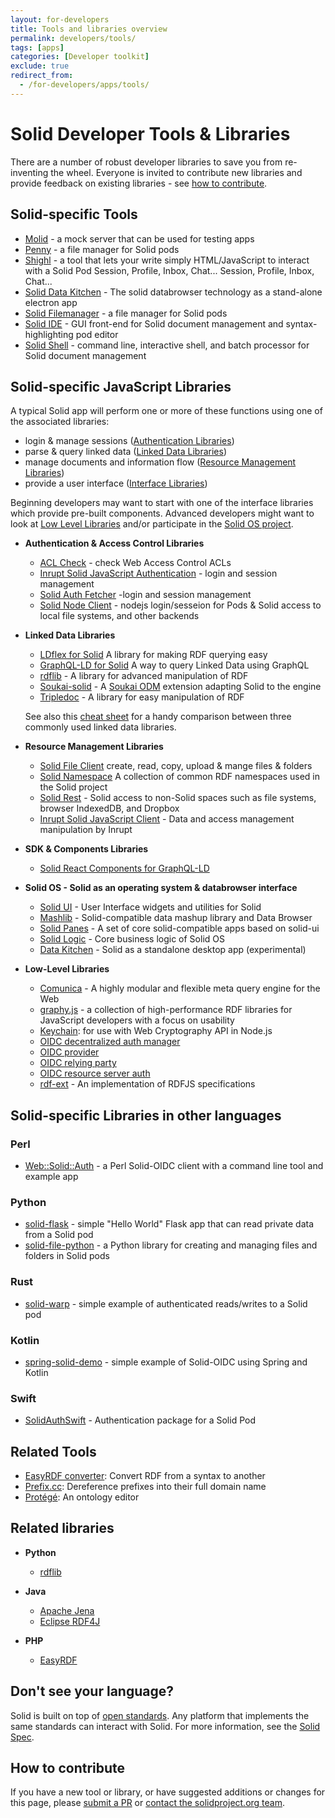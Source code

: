 ```yaml
---
layout: for-developers
title: Tools and libraries overview
permalink: developers/tools/
tags: [apps]
categories: [Developer toolkit]
exclude: true
redirect_from:
  - /for-developers/apps/tools/
---
```

# Solid Developer Tools & Libraries

There are a number of robust developer libraries to save you from re-inventing the wheel.  Everyone is invited to contribute new libraries and provide feedback on existing libraries - see [how to contribute](#contribute).  

## <a name="tools">Solid-specific Tools</a>
  * [Molid](https://www.npmjs.com/package/molid) - a mock server that can be used for testing apps
  * [Penny](https://penny.vincenttunru.com/) - a file manager for Solid pods
  * [Shighl](https://github.com/scenaristeur/shighl) - a tool that lets your write simply HTML/JavaScript to interact with a Solid Pod Session, Profile, Inbox, Chat...
Session, Profile, Inbox, Chat...
  * [Solid Data Kitchen](https://github.com/solid/data-kitchen) - The solid databrowser technology as a stand-alone electron app
  * [Solid Filemanager](https://github.com/Otto-AA/solid-filemanager) - a file manager for Solid pods
  * [Solid IDE](https://github.com/jeff-zucker/solid-ide) - GUI front-end for Solid document management and syntax-highlighting pod editor
  * [Solid Shell](https://github.com/jeff-zucker/solid-shell) - command line, interactive shell, and batch processor for Solid document management


## <a name="libraries">Solid-specific JavaScript Libraries</a>

A typical Solid app will perform one or more of these functions using one of the associated libraries:

* login & manage sessions ([Authentication Libraries](#authentication))
* parse & query linked data  ([Linked Data Libraries](#linked_data))
* manage documents and information flow ([Resource Management Libraries](#resource))
* provide a user interface ([Interface Libraries](#interface))

Beginning developers may want to start with one of the interface libraries which provide pre-built components.  Advanced developers might want to look at [Low Level Libraries](#low_level) and/or participate in the [Solid OS project](#solidos).

  * <a name="authentication">**Authentication & Access Control Libraries**</a>
     * [ACL Check](https://github.com/solid/acl-check) - check Web Access Control ACLs
     * [Inrupt Solid JavaScript Authentication](https://github.com/inrupt/solid-client-authn-js) - login and session management
     * [Solid Auth Fetcher](https://github.com/solid/solid-auth-fetcher) -login and session management
     * [Solid Node Client](https://github.com/solid/solid-node-client) - nodejs login/sesseion for Pods & Solid access to local file systems, and other backends

  * <a name="linked_data">**Linked Data Libraries**</a>
     * [LDflex for Solid](https://github.com/solid/query-ldflex) A library for making RDF querying easy
     * [GraphQL-LD for Solid](https://github.com/rubensworks/graphql-ld-comunica-solid.js) A way to query Linked Data using GraphQL
     * [rdflib](https://github.com/linkeddata/rdflib.js/) - A library for advanced manipulation of RDF
     * [Soukai-solid](https://github.com/NoelDeMartin/soukai-solid) -  A [Soukai ODM](https://soukai.js.org/) extension adapting Solid to the engine
     * [Tripledoc](https://vincenttunru.gitlab.io/tripledoc/) - A library for easy manipulation of RDF

      See also this [cheat sheet](https://vincenttunru.gitlab.io/tripledoc/docs/cheatsheet) for a handy comparison between three commonly used linked data libraries.

  * <a name="resource">**Resource  Management Libraries**</a>
     * [Solid File Client](https://github.com/jeff-zucker/solid-file-client) create, read, copy, upload & mange files & folders
     * [Solid Namespace](https://github.com/solid/solid-namespace/blob/master/index.js) A collection of common RDF namespaces used in the Solid project
     * [Solid Rest](https://github.com/solid/solid-rest) - Solid access to non-Solid spaces such as file systems, browser IndexedDB, and Dropbox
     * [Inrupt Solid JavaScript Client](https://github.com/inrupt/solid-client-js) - Data and access management manipulation by Inrupt

  * <a name="interface">**SDK & Components Libraries**</a>
     * [Solid React Components for GraphQL-LD](https://github.com/rubensworks/solid-react-graphql-ld.js)
     
  * <a name="solidos">**Solid OS - Solid as an operating system & databrowser interface**</a>
  
     * [Solid UI](https://github.com/solid/solid-ui) - User Interface widgets and utilities for Solid
     * [Mashlib](https://github.com/solid/mashlib) - Solid-compatible data mashup library and Data Browser
     * [Solid Panes](https://github.com/solid/solid-panes) - A set of core solid-compatible apps based on solid-ui
     * [Solid Logic](https://github.com/solid/solid-logic) - Core business logic of Solid OS
     * [Data Kitchen](https://github.com/solid/data-kitchen) - Solid as a standalone desktop app (experimental)

  * <a name="low_level">**Low-Level Libraries**</a>

     * [Comunica](https://github.com/comunica/comunica) - A highly modular and flexible meta query engine for the Web
     * [graphy.js](https://graphy.link/) - a collection of high-performance RDF libraries for JavaScript developers with a focus on usability
     * [Keychain](https://github.com/solid/keychain): for use with Web Cryptography API in Node.js
     * [OIDC decentralized auth manager](https://github.com/solid/oidc-auth-manager)
     * [OIDC provider](https://github.com/solid/oidc-op)
     * [OIDC relying party](https://github.com/solid/oidc-rp)
     * [OIDC resource server auth](https://github.com/solid/oidc-rs)
     * [rdf-ext](https://github.com/rdf-ext/rdf-ext) - An implementation of RDFJS specifications
     
## <a name="other-languages">Solid-specific Libraries in other languages</a>

### Perl

* [Web::Solid::Auth](https://metacpan.org/pod/Web::Solid::Auth) - a Perl Solid-OIDC client with a command line tool and example app

### Python

* [solid-flask](https://gitlab.com/agentydragon/solid-flask) - simple "Hello World" Flask app that can read private data from a Solid pod
* [solid-file-python](https://github.com/twonote/solid-file-python) - a Python library for creating and managing files and folders in Solid pods

### Rust

* [solid-warp](https://gitlab.com/agentydragon/solid-warp) - simple example of authenticated reads/writes to a Solid pod

### Kotlin

* [spring-solid-demo](https://github.com/hzafar/solid-spring-demo) - simple example of Solid-OIDC using Spring and Kotlin

### Swift

* [SolidAuthSwift](https://github.com/crspybits/SolidAuthSwift) - Authentication package for a Solid Pod
     
## Related Tools
  * [EasyRDF converter](http://www.easyrdf.org/converter): Convert RDF from a syntax to another
  * [Prefix.cc](http://prefix.cc): Dereference prefixes into their full domain name
  * [Protégé](https://protege.stanford.edu): An ontology editor

## Related libraries

  * **Python**

     * [rdflib](https://rdflib.readthedocs.io/en/stable/)

  * **Java**

     * [Apache Jena](https://jena.apache.org/)
     * [Eclipse RDF4J](https://rdf4j.eclipse.org/)

  * **PHP**

     * [EasyRDF](http://www.easyrdf.org/)

## Don't see your language?
Solid is built on top of [open standards](https://github.com/solid/solid#standards-used). Any platform that implements the same standards can interact with Solid. For more information, see the [Solid Spec](https://github.com/solid/solid-spec).

## <a name="contribute">How to contribute</a>

If you have a new tool or library, or have suggested additions or changes for this page, please [submit a PR](https://github.com/solid/solidproject.org/tree/main/_posts/developers/apps/tools/2019-01-01-00_overview.md) or [contact the solidproject.org team](mailto:contact@solidproject.org). 
